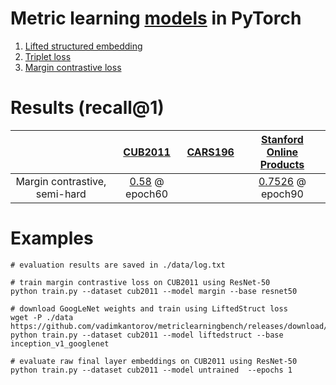 # Metric learning [models](./model.py) in PyTorch
1. [Lifted structured embedding](https://arxiv.org/abs/1511.06452)
2. [Triplet loss](https://arxiv.org/abs/1503.03832)
3. [Margin contrastive loss](https://arxiv.org/abs/1706.07567)

# Results (recall@1)
| |[CUB2011](http://www.vision.caltech.edu/visipedia/CUB-200-2011.html) | [CARS196](http://ai.stanford.edu/~jkrause/cars/car_dataset.html) | [Stanford Online Products](http://cvgl.stanford.edu/projects/lifted_struct/)
|:---:|:---:|:---:|:---:|
| Margin contrastive, semi-hard | [0.58](./data/log.txt.margin_cub2011) @ epoch60 | | [0.7526](./data/log.txt.margin_stanfordonlineproducts) @ epoch90 | 

# Examples
```shell
# evaluation results are saved in ./data/log.txt

# train margin contrastive loss on CUB2011 using ResNet-50
python train.py --dataset cub2011 --model margin --base resnet50

# download GoogLeNet weights and train using LiftedStruct loss
wget -P ./data https://github.com/vadimkantorov/metriclearningbench/releases/download/data/googlenet.h5
python train.py --dataset cub2011 --model liftedstruct --base inception_v1_googlenet

# evaluate raw final layer embeddings on CUB2011 using ResNet-50
python train.py --dataset cub2011 --model untrained  --epochs 1
```

